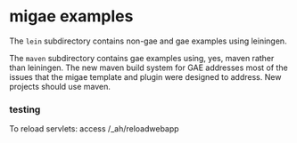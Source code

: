 # migae examples

The `lein` subdirectory contains non-gae and gae examples using leiningen.

The `maven` subdirectory contains gae examples using, yes, maven
rather than leiningen.  The new maven build system for GAE addresses
most of the issues that the migae template and plugin were designed to
address.  New projects should use maven.


### testing

To reload servlets:  access /_ah/reloadwebapp
